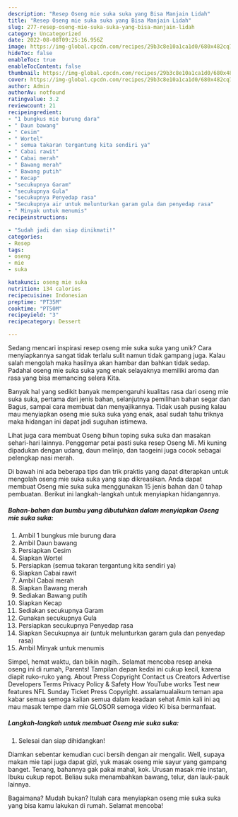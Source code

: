 ```yaml
---
description: "Resep Oseng mie suka suka yang Bisa Manjain Lidah"
title: "Resep Oseng mie suka suka yang Bisa Manjain Lidah"
slug: 277-resep-oseng-mie-suka-suka-yang-bisa-manjain-lidah
category: Uncategorized
date: 2022-08-08T09:25:16.956Z
image: https://img-global.cpcdn.com/recipes/29b3c8e10a1ca1d0/680x482cq70/oseng-mie-suka-suka-foto-resep-utama.jpg
hideToc: false
enableToc: true
enableTocContent: false
thumbnail: https://img-global.cpcdn.com/recipes/29b3c8e10a1ca1d0/680x482cq70/oseng-mie-suka-suka-foto-resep-utama.jpg
cover: https://img-global.cpcdn.com/recipes/29b3c8e10a1ca1d0/680x482cq70/oseng-mie-suka-suka-foto-resep-utama.jpg
author: Admin
authorAv: notfound
ratingvalue: 3.2
reviewcount: 21
recipeingredient:
- "1 bungkus mie burung dara"
- " Daun bawang"
- " Cesim"
- " Wortel"
- " semua takaran tergantung kita sendiri ya"
- " Cabai rawit"
- " Cabai merah"
- " Bawang merah"
- " Bawang putih"
- " Kecap"
- "secukupnya Garam"
- "secukupnya Gula"
- "secukupnya Penyedap rasa"
- "Secukupnya air untuk melunturkan garam gula dan penyedap rasa"
- " Minyak untuk menumis"
recipeinstructions:

- "Sudah jadi dan siap dinikmati!"
categories:
- Resep
tags:
- oseng
- mie
- suka

katakunci: oseng mie suka 
nutrition: 134 calories
recipecuisine: Indonesian
preptime: "PT35M"
cooktime: "PT50M"
recipeyield: "3"
recipecategory: Dessert

---
```





Sedang mencari inspirasi resep oseng mie suka suka yang unik? Cara menyiapkannya sangat tidak terlalu sulit namun tidak gampang juga. Kalau salah mengolah maka hasilnya akan hambar dan bahkan tidak sedap. Padahal oseng mie suka suka yang enak selayaknya memiliki aroma dan rasa yang bisa memancing selera Kita.





Banyak hal yang sedikit banyak mempengaruhi kualitas rasa dari oseng mie suka suka, pertama dari jenis bahan, selanjutnya pemilihan bahan segar dan Bagus, sampai cara membuat dan menyajikannya. Tidak usah pusing kalau mau menyiapkan oseng mie suka suka yang enak,      asal sudah tahu triknya maka hidangan ini dapat jadi suguhan istimewa.














Lihat juga cara membuat Oseng bihun toping suka suka dan masakan sehari-hari lainnya. Penggemar petai pasti suka resep Oseng Mi. Mi kuning dipadukan dengan udang, daun melinjo, dan taogeini juga cocok sebagai pelengkap nasi merah.






Di bawah ini ada beberapa tips dan trik praktis yang dapat diterapkan untuk mengolah oseng mie suka suka yang siap dikreasikan. Anda dapat membuat Oseng mie suka suka menggunakan 15 jenis bahan dan 0 tahap pembuatan. Berikut ini langkah-langkah untuk menyiapkan hidangannya.

<!--inarticleads1-->

##### Bahan-bahan dan bumbu yang dibutuhkan dalam menyiapkan Oseng mie suka suka:

1. Ambil 1 bungkus mie burung dara
1. Ambil  Daun bawang
1. Persiapkan  Cesim
1. Siapkan  Wortel
1. Persiapkan  (semua takaran tergantung kita sendiri ya)
1. Siapkan  Cabai rawit
1. Ambil  Cabai merah
1. Siapkan  Bawang merah
1. Sediakan  Bawang putih
1. Siapkan  Kecap
1. Sediakan secukupnya Garam
1. Gunakan secukupnya Gula
1. Persiapkan secukupnya Penyedap rasa
1. Siapkan Secukupnya air (untuk melunturkan garam gula dan penyedap rasa)
1. Ambil  Minyak untuk menumis


Simpel, hemat waktu, dan bikin nagih.. Selamat mencoba resep aneka oseng ini di rumah, Parents! Tampilan depan kedai ini cukup kecil, karena diapit ruko-ruko yang. About Press Copyright Contact us Creators Advertise Developers Terms Privacy Policy &amp; Safety How YouTube works Test new features NFL Sunday Ticket Press Copyright. assalamualaikum teman apa kabar semua semoga kalian semua dalam keadaan sehat Amin kali ini aq mau masak tempe dam mie GLOSOR semoga video Ki bisa bermanfaat. 

<!--inarticleads2-->

##### Langkah-langkah untuk membuat Oseng mie suka suka:


1. Selesai dan siap dihidangkan!

Diamkan sebentar kemudian cuci bersih dengan air mengalir. Well, supaya makan mie tapi juga dapat gizi, yuk masak oseng mie sayur yang gampang banget. Tenang, bahannya gak pakai mahal, kok. Urusan masak mie instan, Ibuku cukup repot. Beliau suka menambahkan bawang, telur, dan lauk-pauk lainnya. 

Bagaimana? Mudah bukan? Itulah cara menyiapkan oseng mie suka suka yang bisa kamu lakukan di rumah. Selamat mencoba!
